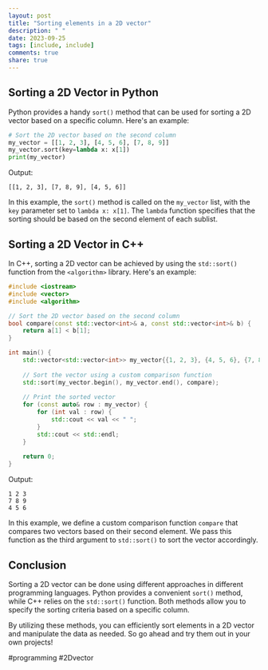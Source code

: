 ```yaml
---
layout: post
title: "Sorting elements in a 2D vector"
description: " "
date: 2023-09-25
tags: [include, include]
comments: true
share: true
---
```


## Sorting a 2D Vector in Python

Python provides a handy `sort()` method that can be used for sorting a 2D vector based on a specific column. Here's an example:

```python
# Sort the 2D vector based on the second column
my_vector = [[1, 2, 3], [4, 5, 6], [7, 8, 9]]
my_vector.sort(key=lambda x: x[1])
print(my_vector)
```

Output:
```
[[1, 2, 3], [7, 8, 9], [4, 5, 6]]
```

In this example, the `sort()` method is called on the `my_vector` list, with the `key` parameter set to `lambda x: x[1]`. The `lambda` function specifies that the sorting should be based on the second element of each sublist.

## Sorting a 2D Vector in C++

In C++, sorting a 2D vector can be achieved by using the `std::sort()` function from the `<algorithm>` library. Here's an example:

```cpp
#include <iostream>
#include <vector>
#include <algorithm>

// Sort the 2D vector based on the second column
bool compare(const std::vector<int>& a, const std::vector<int>& b) {
    return a[1] < b[1];
}

int main() {
    std::vector<std::vector<int>> my_vector{{1, 2, 3}, {4, 5, 6}, {7, 8, 9}};
    
    // Sort the vector using a custom comparison function
    std::sort(my_vector.begin(), my_vector.end(), compare);
    
    // Print the sorted vector
    for (const auto& row : my_vector) {
        for (int val : row) {
            std::cout << val << " ";
        }
        std::cout << std::endl;
    }
    
    return 0;
}
```

Output:
```
1 2 3
7 8 9
4 5 6
```

In this example, we define a custom comparison function `compare` that compares two vectors based on their second element. We pass this function as the third argument to `std::sort()` to sort the vector accordingly.

## Conclusion

Sorting a 2D vector can be done using different approaches in different programming languages. Python provides a convenient `sort()` method, while C++ relies on the `std::sort()` function. Both methods allow you to specify the sorting criteria based on a specific column.

By utilizing these methods, you can efficiently sort elements in a 2D vector and manipulate the data as needed. So go ahead and try them out in your own projects!

#programming #2Dvector